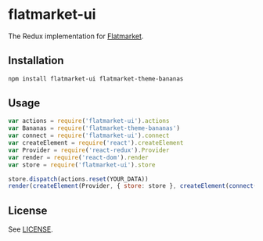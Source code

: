 # flatmarket-ui

The Redux implementation for [Flatmarket](/christophercliff/flatmarket).

## Installation

```sh
npm install flatmarket-ui flatmarket-theme-bananas
```

## Usage

```js
var actions = require('flatmarket-ui').actions
var Bananas = require('flatmarket-theme-bananas')
var connect = require('flatmarket-ui').connect
var createElement = require('react').createElement
var Provider = require('react-redux').Provider
var render = require('react-dom').render
var store = require('flatmarket-ui').store

store.dispatch(actions.reset(YOUR_DATA))
render(createElement(Provider, { store: store }, createElement(connect(Bananas))), htmlElement)
```

## License

See [LICENSE](/christophercliff/flatmarket/blob/master/LICENSE.md).
